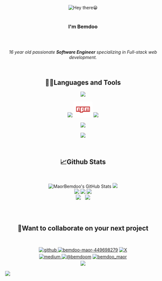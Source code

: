 <p align="center"><img src="https://www.funimada.com/assets/images/cards/big/hello-4.gif" alt="Hey there😀"></p>

<h3 align="center"><br>
<b>I'm Bemdoo</b></h3><br><br>

<p align="center"><i>16 year old passionate <b>Software Engineer</b> specializing in Full-stack web development.</i></p><br>

<h2 align="center">👨‍💻Languages and Tools</h2>
<p align="center">
   <img src="https://skillicons.dev/icons?i=html,css,bootstrap,sass,js,jquery,react,git,github"/>
</p>

<p align="center">
   <img src="https://skillicons.dev/icons?i=jest,cypress,bash" style="display: inline-block;"/>
   <img width="60" height="50px" src="./assets/npm logo.png" alt="npm" style="display: inline-block;"/>
   <img src="https://skillicons.dev/icons?i=figma,webpack,vite,redux,py" style="display: inline-block;"/>
</p>

<p align="center">
   <img src="https://skillicons.dev/icons?i=tailwindcss,cpp,arduino,idea,powershell,markdown,materialui,typescript,postgresql"/>
</p>

<p align="center">
   <img src="https://skillicons.dev/icons?i=nodejs,express,nextjs,mongodb,visualstudio,vscode,jenkins,wordpress,codepen"/>
</p><br>

<h2 align="center">📈Github Stats</h2><br>
<p align="center">
   <img  alt="MaorBemdoo's GitHub Stats" src="https://github-readme-stats.vercel.app/api?username=MaorBemdoo&theme=blueberry&show_icons=true&hide_border=false&count_private=true"/>
   <img src="https://github-readme-streak-stats.herokuapp.com/?user=MaorBemdoo&theme=blueberry"/>
   <br>
   <img src="https://github-profile-summary-cards.vercel.app/api/cards/profile-details?username=MaorBemdoo&theme=zenburn">
   <img src="https://github-readme-activity-graph.vercel.app/graph?username=MaorBemdoo&theme=gruvbox">
   <img src="https://github-readme-stats.vercel.app/api/top-langs?username=MaorBemdoo&layout=pie&theme=dracula&langs_count=7&exclude_repo=CSC104-Data-Analysis"/><br>
   <img src="https://stats.quine.sh/MaorBemdoo/dependencies?theme=dark" height="230px" style="margin-right: 10px;">
   <img src="https://github-profile-trophy.vercel.app/?username=MaorBemdoo&theme=gitdimmed&row=2&column=3">
</p><br><br>

<h2 align="center">🤼Want to collaborate on  your next project</h2><br>
<p align="center">
<a href="https://github.com/MaorBemdoo">
<img src="https://img.shields.io/badge/github-%2324292e.svg?&style=for-the-badge&logo=github&logoColor=white" alt=github style="margin-bottom: 5px;" />
</a>
<a href="https://linkedin.com/in/bemdoo-maor-449698279" target="_blank"><img src="https://img.shields.io/badge/linkedin-blue.svg?&style=for-the-badge&logo=linkedin&logoColor=white" style="margin-bottom: 5px;" alt="bemdoo-maor-449698279"></a>
<a href="https://x.com/BemdooMaor" target="_blank">
<img src="https://img.shields.io/badge/x-black.svg?&style=for-the-badge&logo=x&logoColor=white" alt=X style="margin-bottom: 5px;" />
</a><br>
<a href="https://instagram.com/bemdoomaor" target="_blank">
<img src="https://img.shields.io/badge/instagram-red.svg?&style=for-the-badge&logo=instagram&logoColor=white" alt=medium style="margin-bottom: 5px;" />
</a>  
<a href="https://hashnode.com/@bemdoom" target="_blank"><img src="https://img.shields.io/badge/hashnode-blue.svg?&style=for-the-badge&logo=hashnode&logoColor=white" style="margin-bottom: 5px;" alt="@bemdoom"></a>
<a href="https://www.hackerrank.com/bemdoo_maor" target="_blank"><img src="https://img.shields.io/badge/hackerrank-darkgreen.svg?&style=for-the-badge&logo=hackerrank&logoColor=white" style="margin-bottom: 5px;" alt="bemdoo_maor"></a><br>
<a href="mailto:bemdoo.maor1@gmail.com"><img src="https://img.shields.io/badge/Gmail-bemdoo.maor1@gmail.com-red?style=for-the-badge&logo=gmail"></a>
</p>

<img src="https://capsule-render.vercel.app/api?type=waving&color=gradient&height=100&section=footer">
